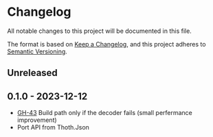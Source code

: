 # Changelog

All notable changes to this project will be documented in this file.

The format is based on [Keep a Changelog](https://keepachangelog.com/en/1.0.0/),
and this project adheres to [Semantic Versioning](https://semver.org/spec/v2.0.0.html).

## Unreleased

## 0.1.0 - 2023-12-12

* [GH-43](https://github.com/thoth-org/Thoth.Json/issues/43) Build path only if the decoder fails (small perfermance improvement)
* Port API from Thoth.Json
